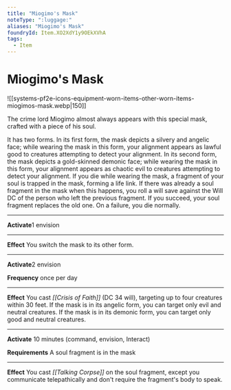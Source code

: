 ```yaml
---
title: "Miogimo's Mask"
noteType: ":luggage:"
aliases: "Miogimo's Mask"
foundryId: Item.XO2XdY1y9OEkXVhA
tags:
  - Item
---
```


# Miogimo's Mask
![[systems-pf2e-icons-equipment-worn-items-other-worn-items-miogimos-mask.webp|150]]

The crime lord Miogimo almost always appears with this special mask, crafted with a piece of his soul.

It has two forms. In its first form, the mask depicts a silvery and angelic face; while wearing the mask in this form, your alignment appears as lawful good to creatures attempting to detect your alignment. In its second form, the mask depicts a gold-skinned demonic face; while wearing the mask in this form, your alignment appears as chaotic evil to creatures attempting to detect your alignment. If you die while wearing the mask, a fragment of your soul is trapped in the mask, forming a life link. If there was already a soul fragment in the mask when this happens, you roll a will  save against the Will DC of the person who left the previous fragment. If you succeed, your soul fragment replaces the old one. On a failure, you die normally.

* * *

**Activate**1 envision

* * *

**Effect** You switch the mask to its other form.

* * *

**Activate**2 envision

**Frequency** once per day

* * *

**Effect** You cast _[[Crisis of Faith]]_ (DC 34 will), targeting up to four creatures within 30 feet. If the mask is in its angelic form, you can target only evil and neutral creatures. If the mask is in its demonic form, you can target only good and neutral creatures.

* * *

**Activate** 10 minutes (command, envision, Interact)

**Requirements** A soul fragment is in the mask

* * *

**Effect** You cast _[[Talking Corpse]]_ on the soul fragment, except you communicate telepathically and don't require the fragment's body to speak.
